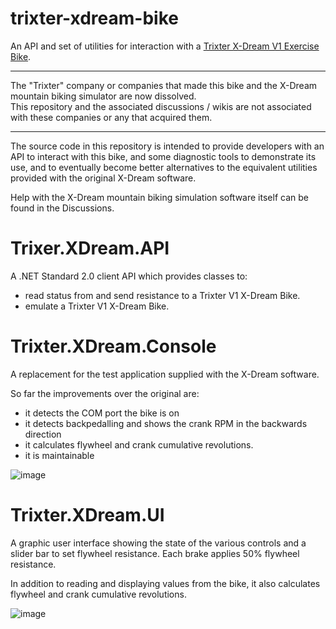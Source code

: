 # trixter-xdream-bike
An API and set of utilities for interaction with a [Trixter X-Dream V1 Exercise Bike](https://www.amazon.co.uk/Trixter-X-Dream-Interactive-Exercise-Bike/dp/B008VOQXDA).

---

The "Trixter" company or companies that made this bike and the X-Dream mountain biking simulator are now dissolved.  
This repository and the associated discussions / wikis are not associated with these companies or any that acquired them.

---

The source code in this repository is intended to provide developers with an API to interact with this bike, and some diagnostic tools to demonstrate its use, and to eventually become better alternatives to the equivalent utilities provided with the original X-Dream software.

Help with the X-Dream mountain biking simulation software itself can be found in the Discussions.

# Trixer.XDream.API

A .NET Standard 2.0 client API which provides classes to:
- read status from and send resistance to a Trixter V1 X-Dream Bike.
- emulate a Trixter V1 X-Dream Bike.

# Trixter.XDream.Console

A replacement for the test application supplied with the X-Dream software.

So far the improvements over the original are:
- it detects the COM port the bike is on
- it detects backpedalling and shows the crank RPM in the backwards direction
- it calculates flywheel and crank cumulative revolutions.
- it is maintainable

![image](https://user-images.githubusercontent.com/29954900/146271192-187b01aa-af90-4301-acab-8ea95e26bbd9.png)


# Trixter.XDream.UI

A graphic user interface showing the state of the various controls and a slider bar to set flywheel resistance.
Each brake applies 50% flywheel resistance.

In addition to reading and displaying values from the bike, it also calculates flywheel and crank cumulative revolutions.

![image](https://user-images.githubusercontent.com/29954900/147611052-6f039786-b207-4956-9828-129ab35dabfb.png)

